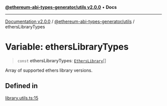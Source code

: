 [**@ethereum-abi-types-generator/utils v2.0.0**](../README.md) • **Docs**

***

[Documentation v2.0.0](../../../packages.md) / [@ethereum-abi-types-generator/utils](../README.md) / ethersLibraryTypes

# Variable: ethersLibraryTypes

> `const` **ethersLibraryTypes**: [`EthersLibrary`](../../types/type-aliases/EthersLibrary.md)[]

Array of supported ethers library versions.

## Defined in

[library.utils.ts:15](https://github.com/niZmosis/ethereum-abi-types-generator/blob/8be0c174f1ad191b06c4413881733fc6912573c5/packages/utils/src/library.utils.ts#L15)
